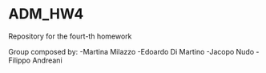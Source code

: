 # ADM_HW4

Repository for the fourt-th homework

Group composed by:
-Martina Milazzo
-Edoardo Di Martino
-Jacopo Nudo
-Filippo Andreani
